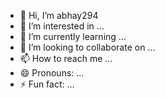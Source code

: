 - 👋 Hi, I’m abhay294
- 👀 I’m interested in ...
- 🌱 I’m currently learning ...
- 💞️ I’m looking to collaborate on ...
- 📫 How to reach me ...
- 😄 Pronouns: ...
- ⚡ Fun fact: ...

<!---
abhay294/abhay294 is a ✨ special ✨ repository because its `README.md` (this file) appears on your GitHub profile.
You can click the Preview link to take a look at your changes.
--->
